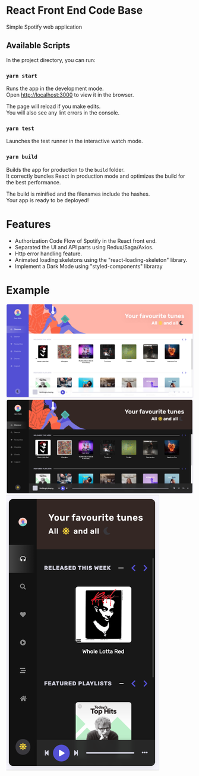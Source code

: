 # React Front End Code Base
Simple Spotify web application

## Available Scripts

In the project directory, you can run:

### `yarn start`

Runs the app in the development mode.\
Open [http://localhost:3000](http://localhost:3000) to view it in the browser.

The page will reload if you make edits.\
You will also see any lint errors in the console.

### `yarn test`

Launches the test runner in the interactive watch mode.

### `yarn build`

Builds the app for production to the `build` folder.\
It correctly bundles React in production mode and optimizes the build for the best performance.

The build is minified and the filenames include the hashes.\
Your app is ready to be deployed!

# Features
- Authorization Code Flow of Spotify in the React front end. 
- Separated the UI and API parts using Redux/Saga/Axios.
- Http error handling feature.
- Animated loading skeletons using the "react-loading-skeleton" library.
- Implement a Dark Mode using "styled-components" libraray


# Example
![screenshot-desktop-light](screenshot-desktop-light.png)
![screenshot-desktop-dark](screenshot-desktop-dark.png)
![screenshot-mobile](screenshot-mobile.png)

